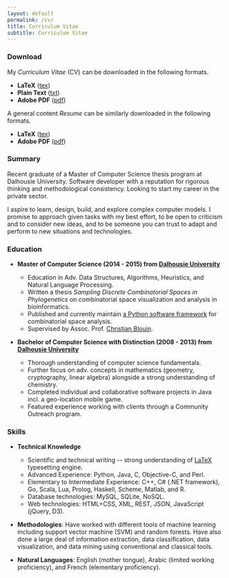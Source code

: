 ```yaml
---
layout: default
permalink: /cv/
title: Curriculum Vitae
subtitle: Curriculum Vitae
---
```


### Download

My *Curriculum Vitae* (CV) can be downloaded in the following formats.

  - **LaTeX** ([tex](/cv/cv.tex))
  - **Plain Text** ([txt](/cv/cv.txt))
  - **Adobe PDF** ([pdf](/cv/cv.pdf))

A general content *Resume* can be similarly downloaded in the following formats.

  - **LaTeX** ([tex](/resume/resume.tex))
  - **Adobe PDF** ([pdf](/resume/resume.pdf))

### Summary

Recent graduate of a Master of Computer Science thesis program at Dalhousie University. Software developer with a reputation for rigorous thinking and methodological consistency. Looking to start my career in the private sector.

I aspire to learn, design, build, and explore complex computer models. I promise to approach given tasks with my best effort, to be open to criticism and to consider new ideas, and to be someone you can trust to adapt and perform to new situations and technologies.

### Education

  - **Master of Computer Science (2014 - 2015) from [Dalhousie University](http://dal.ca)** 

    - Education in Adv. Data Structures, Algorithms, Heuristics, and Natural Language Processing.
    - Written a thesis *Sampling Discrete Combinatorial Spaces in Phylogenetics* on combinatorial space visualization and analysis in bioinformatics.
    - Published and currently maintain [a Python software framework](http://github.com/AlexSafatli/Pylogeny) for combinatorial space analysis.
    - Supervised by Assoc. Prof. [Christian Blouin](mailto:cblouin@cs.dal.ca).

  - **Bachelor of Computer Science with Distinction (2008 - 2013) from [Dalhousie University](http://dal.ca)**

    - Thorough understanding of computer science fundamentals.
    - Further focus on adv. concepts in mathematics (geometry, cryptography, linear algebra) alongside a strong understanding of chemistry.
    - Completed individual and collaborative software projects in Java incl. a geo-location mobile game.
    - Featured experience working with clients through a Community Outreach program.

### Skills

  - **Technical Knowledge**

    - Scientific and technical writing -- strong understanding of [LaTeX](http://www.latex-project.org) typesetting engine.
    - Advanced Experience: Python, Java, C, Objective-C, and Perl.
    - Elementary to Intermediate Experience: C++, C# (.NET framework), Go, Scala, Lua, Prolog, Haskell, Scheme, Matlab, and R.
    - Database technologies: MySQL, SQLite, NoSQL.
    - Web technologies: HTML+CSS, XML, REST, JSON, JavaScript (jQuery, D3). 

  - **Methodologies**: Have worked with different tools of machine learning including support vector machine (SVM) and random forests. Have also done a large deal of information extraction, data classification, data visualization, and data mining using conventional and classical tools.

  - **Natural Languages**: English (mother tongue), Arabic (limited working proficiency), and French (elementary proficiency).
